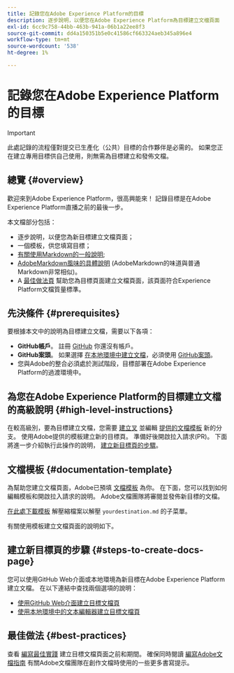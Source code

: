 ```yaml
---
title: 記錄您在Adobe Experience Platform的目標
description: 逐步說明，以便您在Adobe Experience Platform為目標建立文檔頁面
exl-id: 6cc9c758-44bb-463b-941a-06b1a22ee8f3
source-git-commit: dd4a150351b5e0c41586cf663324aeb345a896e4
workflow-type: tm+mt
source-wordcount: '538'
ht-degree: 1%

---
```


# 記錄您在Adobe Experience Platform的目標

>[!IMPORTANT]
>
>此處記錄的流程僅對提交已生產化（公共）目標的合作夥伴是必需的。 如果您正在建立專用目標供自己使用，則無需為目標建立和發佈文檔。

## 總覽 {#overview}

歡迎來到Adobe Experience Platform，很高興能來！
記錄目標是在Adobe Experience Platform直播之前的最後一步。

本文檔部分包括：

* 逐步說明，以便您為新目標建立文檔頁面；
* 一個模板，供您填寫目標；
* [有關使用Markdown的一般說明](https://experienceleague.adobe.com/docs/contributor/contributor-guide/writing-essentials/markdown.html?lang=en);
* [AdobeMarkdown風味的具體說明](https://experienceleague.adobe.com/docs/contributor/contributor-guide/writing-essentials/markdown.html?lang=en#custom-markdown-extensions) (AdobeMarkdown的味道與普通Markdown非常相似)。
* A [最佳做法頁](./authoring-best-practices.md) 幫助您為目標頁面建立文檔頁面，該頁面符合Experience Platform文檔質量標準。

## 先決條件 {#prerequisites}

要根據本文中的說明為目標建立文檔，需要以下各項：

* **GitHub帳戶**。 註冊 [GitHub](https://github.com/) 你還沒有帳戶。
* **GitHub案頭**。 如果選擇 [在本地環境中建立文檔](./work-in-local-environment.md)，必須使用 [GitHub案頭](https://desktop.github.com/)。
* 您與Adobe的整合必須處於測試階段，目標部署在Adobe Experience Platform的過渡環境中。

## 為您在Adobe Experience Platform的目標建立文檔的高級說明 {#high-level-instructions}

在較高級別，要為目標建立文檔，您需要 [建立叉](https://experienceleague.adobe.com/docs/contributor/contributor-guide/setup/local-repo.html?lang=en#fork-the-repository) 並編輯 [提供的文檔模板](./self-service-template.md) 新的分支。 使用Adobe提供的模板建立新的目標頁。 準備好後開啟拉入請求(PR)。 下面將進一步介紹執行此操作的說明， [建立新目標頁的步驟](./documentation-instructions.md#steps-to-create-docs-page)。

<!--

* In the table of contents (TOC.md) `/help/rtcdp/TOC.md`, add a link to your new destination page. Place it within the category where your destination resides in the Adobe Experience Platform user interface (for example: mobile, social, advertising). 
* In the overview page for the respective category, add a link to your new destination page. For example, for cloud storage destinations, you would add a link to [this page](https://docs.adobe.com/content/help/en/experience-platform/rtcdp/destinations/destinations-cat/cloud-storage/cloud-storage-destinations.html). 

-->

## 文檔模板 {#documentation-template}

為幫助您建立文檔頁面，Adobe已預填 [文檔模板](./self-service-template.md) 為你。 在下面，您可以找到如何編輯模板和開啟拉入請求的說明。 Adobe文檔團隊將審閱並發佈新目標的文檔。

[在此處下載模板](assets/yourdestination-template.zip) 解壓縮檔案以解壓 `yourdestination.md` 的子菜單。

有關使用模板建立文檔頁面的說明如下。

## 建立新目標頁的步驟 {#steps-to-create-docs-page}

您可以使用GitHub Web介面或本地環境為新目標在Adobe Experience Platform建立文檔。 在以下連結中查找兩個選項的說明：

* [使用GitHub Web介面建立目標文檔頁](./use-github-interface-to-create-documentation.md)
* [使用本地環境中的文本編輯器建立目標文檔頁](./work-in-local-environment.md)

## 最佳做法 {#best-practices}

查看 [編寫最佳實踐](/help/destinations/destination-sdk/docs-framework/authoring-best-practices.md) 建立目標文檔頁面之前和期間。 確保同時閱讀 [編寫Adobe文檔指南](https://experienceleague.adobe.com/docs/contributor/contributor-guide/writing-essentials/general-writing-guidance.html?lang=en) 有關Adobe文檔團隊在創作文檔時使用的一些更多書寫提示。